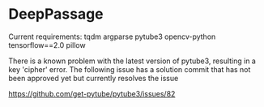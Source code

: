 # DeepPassage

Current requirements:
tqdm argparse pytube3 opencv-python tensorflow==2.0 pillow

There is a known problem with the latest version of pytube3, resulting in a key 'cipher' error. The following issue has a solution commit that has not been approved yet but currently resolves the issue

https://github.com/get-pytube/pytube3/issues/82
